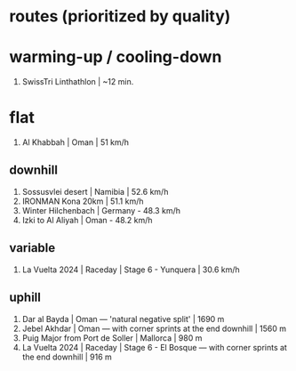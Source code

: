 # routes (prioritized by quality)
# warming-up / cooling-down
1. SwissTri Linthathlon | ~12 min.

# flat
1. Al Khabbah | Oman | 51 km/h

## downhill
1. Sossusvlei desert | Namibia | 52.6 km/h
2. IRONMAN Kona 20km | 51.1 km/h
3. Winter Hilchenbach | Germany - 48.3 km/h
4. Izki to Al Aliyah | Oman - 48.2 km/h

## variable
1. La Vuelta 2024 | Raceday | Stage 6 - Yunquera | 30.6 km/h

## uphill
1. Dar al Bayda | Oman ― 'natural negative split' | 1690 m
2. Jebel Akhdar | Oman ― with corner sprints at the end downhill | 1560 m
3. Puig Major from Port de Soller | Mallorca | 980 m
4. La Vuelta 2024 | Raceday | Stage 6 - El Bosque ― with corner sprints at the end downhill | 916 m